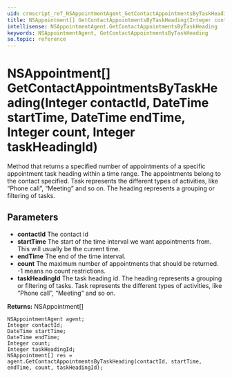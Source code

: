 ```yaml
---
uid: crmscript_ref_NSAppointmentAgent_GetContactAppointmentsByTaskHeading
title: NSAppointment[] GetContactAppointmentsByTaskHeading(Integer contactId, DateTime startTime, DateTime endTime, Integer count, Integer taskHeadingId)
intellisense: NSAppointmentAgent.GetContactAppointmentsByTaskHeading
keywords: NSAppointmentAgent, GetContactAppointmentsByTaskHeading
so.topic: reference
---
```


# NSAppointment[] GetContactAppointmentsByTaskHeading(Integer contactId, DateTime startTime, DateTime endTime, Integer count, Integer taskHeadingId)

Method that returns a specified number of appointments of a specific appointment task heading within a time range. The appointments belong to the contact specified. Task represents the different types of activities, like “Phone call”, “Meeting” and so on. The heading represents a grouping or filtering of tasks.

## Parameters

* **contactId** The contact id
* **startTime** The start of the time interval we want appointments from. This will usually be the current time.
* **endTime** The end of the time interval.
* **count** The maximum number of appointments that should be returned. -1 means no count restrictions.
* **taskHeadingId** The task heading id. The heading represents a grouping or filtering of tasks. Task represents the different types of activities, like “Phone call”, “Meeting” and so on.

**Returns:** NSAppointment[]

```crmscript
NSAppointmentAgent agent;
Integer contactId;
DateTime startTime;
DateTime endTime;
Integer count;
Integer taskHeadingId;
NSAppointment[] res = agent.GetContactAppointmentsByTaskHeading(contactId, startTime, endTime, count, taskHeadingId);
```

